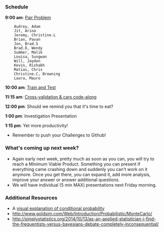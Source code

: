 ### Schedule

**9:00 am**: [Pair Problem](pair.md)

		Audrey, Adam
		Jit, Arina
		Jeremy, Christine.L
		Brian, Pavan
		Jon, Brad.S
		Brad.D, Wendy
		Summer, Malik
		Louisa, Sungwan
		Will, Jaydon
		Kevin, Rishabh
		Matias, Chris
		Christine.C, Browning
		Laura, Mauro

**10:00 am**: [Train and Test](train_and_test.pdf)

**11:15 am**: [Cross-validation & cars code-along](regress_cross_validate.ipynb)

**12:00 pm**: Should we remind you that it's time to eat?

**1:00 pm**: Investigation Presentation

**1:15 pm**: Yet more productivity!

 * Remember to push your Challenges to Github!


### What's coming up next week?

 * Again early next week, pretty much as soon as you can, you will try
   to reach a Minimum Viable Product. Something you can present if
   everything came crashing down and suddenly you can't work on it
   anymore. Once you get there, you can expand it, add more analysis,
   improve your answer or answer additional questions.
 * We will have individual (5 min MAX) presentations next Friday morning.


### Additional Resources
 
 * A [visual explanation of conditional probability](http://setosa.io/conditional/)
 * http://www.goldsim.com/Web/Introduction/Probabilistic/MonteCarlo/
 * http://simplystatistics.org/2014/10/13/as-an-applied-statistician-i-find-the-frequentists-versus-bayesians-debate-completely-inconsequential/
 
